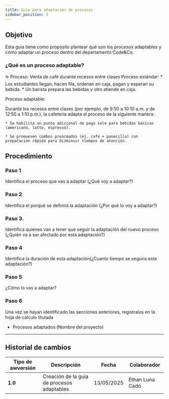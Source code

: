 ```yaml
---
title: Guía para adaptación de procesos
sidebar_position: 3
---
```


## Objetivo
Esta guía tiene como propósito plantear qué son los procesos adaptables y cómo adaptar un proceso dentro del departamento Code&Co.

### ¿Qué es un proceso adaptable?

☕ Proceso: Venta de café durante recesos entre clases
Proceso estándar:
    * Los estudiantes llegan, hacen fila, ordenan en caja, pagan y esperan su bebida.
    * Un barista prepara las bebidas y otro atiende en caja.

Proceso adaptable:

Durante los recesos entre clases (por ejemplo, de 9:50 a 10:10 a.m. y de 12:50 a 1:10 p.m.), la cafetería adapta el proceso de la siguiente manera:

    * Se habilita un punto adicional de pago solo para bebidas básicas (americano, latte, espresso).

    * Se promueven combos prearmados (ej. café + panecillo) con preparación rápida para disminuir tiempos de atención.


## Procedimiento
### Paso 1
Identifica el proceso que vas a adaptar (¿Qué voy a adaptar?)
### Paso 2 
Identifica el porqué se definirá la adaptación (¿Por qué lo voy a adaptar?)
### Paso 3. 
Identifica quienes van a tener que seguir la adaptación del nuevo proceso (¿Quién va a ser afectado por esta adaptación?)
### Paso 4 
Identifica la duración de esta adaptación(¿Cuanto tiempo se seguira esta adaptación?)
### Paso 5 
¿Cómo lo vas a adaptar?
### Paso 6
Una vez se hayan identificado las secciones anteriores, registralos en la hoja de calculo titulada 
* Procesos adaptados:(Nombre del proyecto)

---

## Historial de cambios

| **Tipo de awversión** | **Descripción** | **Fecha**  | **Colaborador** |
| ------------------- | --------------- | ---------- | --------------- |
| **1.0** | Creación de la guia de procesos adaptables | 13/05/2025 | Ethan Luna Cadó|